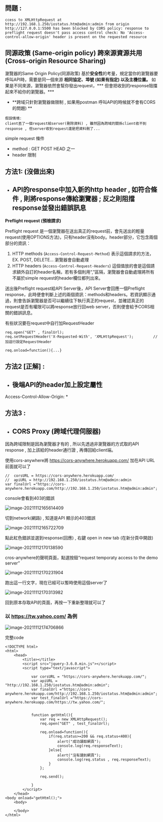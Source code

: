 ## 問題 : 

```
ccess to XMLHttpRequest at http://192.168.1.250/iostatus.htm@admin:admin from origin http://127.0.0.1:5500 has been blocked by CORS policy: response to preflight request doesn't pass access control check: No 'Access-control-allow-origin' header is present on the requested resource
```

## 

## 同源政策  (Same-origin policy)       跨來源資源共用  (Cross-origin Resource Sharing)

瀏覽器的Same Origin Policy(同源政策)
基於**安全性**的考量，規定當你的瀏覽器要呼叫API時，需要是同一個來源 **相同協定、埠號 (如果有指定) 以及主機位置。**
如果是不同來源，瀏覽器依然會幫你發出request，*** 但會把收到的response阻擋起來不給你的瀏覽器。***

- **跨域只針對瀏覽器做限制 , 如果用postman 呼叫API的時候就不會有CORS的問題) **

```
假設情境:
client丟了一個request給server(刪除資料) , 雖然因為跨域的關係client收不到response , 但server收到request還是把資料刪了... 
```

simple request 條件

- method : GET   POST   HEAD 之一
- header 限制



## 方法1: (沒做出來)

- ## API的response中加入新的http header  , 如符合條件 , 則將response傳給瀏覽器 ; 反之則阻擋response並發出錯誤訊息

**Preflight request (預檢請求)**

Preflight request 是一個瀏覽器在送出真正的request前，會先送出的輕量request(使用OPTIONS方法)，只有header沒有body。header部分，它包含兩個部分的資訊：

1. HTTP methods (`Access-Control-Request-Method`)
   表示這個請求的方法，EX. POST, DELETE... 瀏覽器會自動處理
2. HTTP headers (`Access-Control-Request-Headers`)
   這個值放的會是這個請求額外自訂的header名稱，若有多個則用“,”區隔，瀏覽器會自動處理將所有不屬於simple request的header欄位都列出來。

送出後Preflight request給API Server後，API Server會回應一個Preflight response，此時便會判斷上述的兩個資訊：methods和headers。若資訊顯示通過，則會告訴瀏覽器是否可以繼續往下執行真正的request，並確認真正的request是否有權限可以將response放行回web server，否則便會給予CORS相關的錯誤訊息。



有些狀況要在request中自行加RequestHeader

```
req.open("GET" , finalUrl);
req.setRequestHeader('X-Requested-With', 'XMLHttpRequest');			//加這行設定RequestHeader

req.onload=function(){...}
```



## 方法2 [正解] :

- ## 後端API的header加上設定屬性

Access-Control-Allow-Origin: *



## 方法3  :

- ## CORS Proxy (跨域代理伺服器)

因為跨域限制是因為瀏覽器才有的 , 所以先透過非瀏覽器的方式取的API response , 加上該給的header通行證 , 再傳回給client端。

使用cors-anywhere將 https://cors-anywhere.herokuapp.com/ 加在API URL前面就可以了

```
//  corsURL = https://cors-anywhere.herokuapp.com/
//  apiURL = http://192.168.1.250/iostatus.htm@admin:admin
var finalUrl ="https://cors-anywhere.herokuapp.com/http://192.168.1.250/iostatus.htm@admin:admin";
```

console會看到403的錯誤

![image-20211112165614409](C:\Users\Cray.Hung\AppData\Roaming\Typora\typora-user-images\image-20211112165614409.png)

切到network(網路) , 知道是API 顯示的403錯誤

![image-20211112165722709](C:\Users\Cray.Hung\AppData\Roaming\Typora\typora-user-images\image-20211112165722709.png)

點此紅色錯誤並選到response(回應) , 右鍵 open in new tab (在新分頁中開啟)

![image-20211112170138590](C:\Users\Cray.Hung\AppData\Roaming\Typora\typora-user-images\image-20211112170138590.png)

cros-anywhere的聲明頁面，點選按鈕“request temporaty access to the demo server”

![image-20211112170231904](C:\Users\Cray.Hung\AppData\Roaming\Typora\typora-user-images\image-20211112170231904.png)

跑出這一行文字，現在已經可以暫時使用這個server了

![image-20211112170313982](C:\Users\Cray.Hung\AppData\Roaming\Typora\typora-user-images\image-20211112170313982.png)

回到原本存取API的頁面，再按一下重新整理就可以了

### 以 https://tw.yahoo.com/ 為例

![image-20211112174706866](C:\Users\Cray.Hung\AppData\Roaming\Typora\typora-user-images\image-20211112174706866.png)



完整code

```
<!DOCTYPE html>
<html>
    <head>
        <title></title>
        <script src="jquery-3.6.0.min.js"></script>
        <script type="text/javascript">

            var corsURL = "https://cors-anywhere.herokuapp.com/";
            var apiURL = "http://192.168.1.250/iostatus.htm@admin:admin";
            var finalUrl ="https://cors-anywhere.herokuapp.com/http://192.168.1.250/iostatus.htm@admin:admin";
            var test_finalUrl ="https://cors-anywhere.herokuapp.com/https://tw.yahoo.com/";


            function getHtml(){
                var req = new XMLHttpRequest();
                req.open("GET" , test_finalUrl);

                req.onload=function(){
                    if(req.status>=200 && req.status<400){
                        alert("成功讀取網頁");
                        console.log(req.responseText);
                    }else{
                        alert("沒有讀到網頁");
                        console.log(req.status , req.responseText);
                    }
                };
          
                req.send();

            }
        </script>
    </head>
<body onload="getHtml();">
    <body>

    </body>
</html>
```





